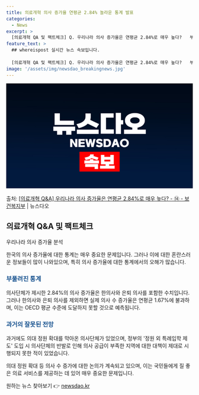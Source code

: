 ```yaml
---
title: 의료개혁 의사 증가율 연평균 2.84% 놀라운 통계 발표
categories:
  - News
excerpt: >
  [의료개혁 QA 및 팩트체크] Q. 우리나라 의사 증가율은 연평균 2.84%로 매우 높다?   부풀려진 통계…
feature_text: >
  ## whereispost 실시간 뉴스 속보입니다.

  [의료개혁 QA 및 팩트체크] Q. 우리나라 의사 증가율은 연평균 2.84%로 매우 높다?   부풀려진 통계…
image: '/assets/img/newsdao_breakingnews.jpg'
---
```


![뉴스다오 속보](/assets/img/newsdao_breakingnews.jpg)

<p>출처: <a href="https://newsdao.kr/3448" rel="dofollow">[의료개혁 Q&A] 우리나라 의사 증가율은 연평균 2.84%로 매우 높다? - ⑭ - 보건복지부</a> | 뉴스다오</p>

<h2 data-ke-size="size26">의료개혁 Q&A 및 팩트체크</h2>
우리나라 의사 증가율 분석

한국의 의사 증가율에 대한 통계는 매우 중요한 문제입니다. 그러나 이에 대한 혼란스러운 정보들이 많이 나와있으며, 특히 의사 증가율에 대한 통계에서의 오해가 많습니다. 

<h3><b><span style="color: #1a5490;">부풀려진 통계</span></b></h3>
의사단체가 제시한 2.84%의 의사 증가율은 한의사와 은퇴 의사를 포함한 수치입니다. 그러나 한의사와 은퇴 의사를 제외하면 실제 의사 수 증가율은 연평균 1.67%에 불과하며, 이는 OECD 평균 수준에 도달하지 못할 것으로 예측됩니다.

<h3><b><span style="color: #1a5490;">과거의 잘못된 전망</span></b></h3>
과거에도 의대 정원 확대를 막아온 의사단체가 있었으며, 정부의 '정원 외 특례입학 제도' 도입 시 의사단체의 반발로 인해 의사 공급이 부족한 지역에 대한 대책이 제대로 시행되지 못한 적이 있었습니다.

의대 정원 확대 등 의사 수 증가에 대한 논의가 계속되고 있으며, 이는 국민들에게 질 좋은 의료 서비스를 제공하는 데 있어 매우 중요한 문제입니다. 

원하는 뉴스 찾아보기 👉 <a href="https://newsdao.kr" rel="dofollow">newsdao.kr</a>


